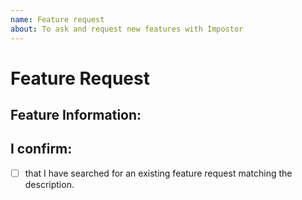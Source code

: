 ```yaml
---
name: Feature request
about: To ask and request new features with Impostor
---
```


# Feature Request

## Feature Information:
<!--
 - One issue per post! Do not try and bring up multiple requests in a single post.
 - What should it do?
-->

## I confirm:
- [ ] that I have searched for an existing feature request matching the description.
